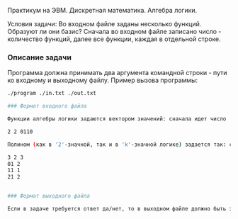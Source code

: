 Практикум на ЭВМ. Дискретная математика. Алгебра логики.

Условия задачи:
Во входном файле заданы несколько функций. Образуют ли они базис? Сначала во входном файле записано число - количество функций, далее все функции, каждая в отдельной строке.


### Описание задачи

Программа должна принимать два аргумента командной строки - пути ко входному и выходному файлу. Пример вызова программы:

```sh
./program ./in.txt ./out.txt

### Формат входного файла

Функции алгебры логики задаются вектором значений: сначала идет число '2', означающее '2'-значную логику, потом 'n' - количество переменных функции, потом пробел, потом без пробела 2^n символов – значения функции на наборах '0..00, 0..01, 0..10' и т.д. Например, функция 'x + y' задается строкой:

2 2 0110

Полином (как в '2'-значной, так и в 'k'-значной логике) задается так: сначала идут 3 числа - 'k' (значность логики), 'n' (количество переменных), 'm' (количество слагаемых в полиноме). Затем идут 'm' строк, каждая строка соответствует одному слагаемому в полиноме. В каждой строке 'n' цифр (без пробела) - степени, в которых входит в полином каждая переменная 'x_i' (степень 0 означает, что переменная не входит), и потом через пробел - коэффициент при этом слагаемом. Слагаемые с нулевым коэффициентом в число 'm' не входят и в виде отдельных строк не отображаются. Строки, соответствующие слагаемым, в файле должны быть упорядочены лексикографически. Например, полином в 'P_3 2x_2 + x_1x_2 + 2x_1^2x_2' задается так:

3 2 3
01 2
11 1
21 2


### Формат выходного файла

Если в задаче требуется ответ да/нет, то в выходном файле должно быть записано одно число: 1 означает да, 0 – нет.
